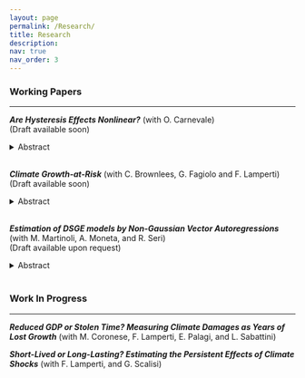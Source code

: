 ```yaml
---
layout: page
permalink: /Research/
title: Research
description: 
nav: true
nav_order: 3
---
```


### **Working Papers**
---

***Are Hysteresis Effects Nonlinear?*** (with O. Carnevale)  
(Draft available soon)
<details>
<summary>Abstract</summary>
<p>
This paper investigates the nonlinear effects of aggregate demand dynamics over medium and long-term horizons, focusing on whether contractionary aggregate demand shocks have distinct long-lasting impacts compared to expansionary shocks (sign dependence). We begin by identifying a long-term demand shock, termed the 'hysteresis' shock, within a structural vector autoregression framework. To assess sign dependence, we employ local projections with a nonlinear transformation of the shock. This methodology is applied to a quarterly U.S. macroeconomic dataset that includes variables related to the productivity and labor market channels of hysteresis.
Our findings indicate that contractionary shocks tend to have stronger and more persistent adverse effects, particularly on productivity-related outcomes, while expansionary shocks gain relevance over time for labor market variables. When disaggregating by demographic groups, we find more pronounced responses among disadvantaged workers, indicating greater sensitivity to both weak aggregate demand and high-pressure economic conditions.
</p>
</details>
<br>

***Climate Growth-at-Risk*** (with C. Brownlees, G. Fagiolo and F. Lamperti)  
(Draft available soon)
<details>
<summary>Abstract</summary>
<p>
We propose the Climate Growth-at-Risk framework, an empirical approach that quantifies the impacts of climate-related shocks on the entire forecast distribution of GDP growth. We consider two types of climate risks factors: country-specific temperature and precipitation shocks to capture gradual shifts in climate, and global temperature shocks as proxies for extreme events. We employ panel quantile local projections to examine dynamic tail risks to GDP growth. Using a global dataset covering 167 countries from 1960 to 2019, we find that local temperature and precipitation shocks have asymmetric effects along the growth distribution when conditioning on country characteristics. In rich countries, local temperature shocks increase downside risks whereas in poorer countries, they primarily reduce upside potential. Similarly, agricultural countries experience constraints in growth opportunities following precipitation shocks. Conversely, global temperature shocks not only exert larger and more persistent negative effects that than local ones but also suppress upside growth potential even in the full sample. Altogether, our findings identify climate change as an additional risk factor for macroeconomic vulnerability---one that stabilization policy must consider amid accelerating global warming.
</p>
</details>
<br>

***Estimation of DSGE models by Non-Gaussian Vector Autoregressions*** (with M. Martinoli, A.
Moneta, and R. Seri)  
(Draft available upon request)
<details>
<summary>Abstract</summary>
<p>
 We propose a new impulse response matching procedure for estimating the parameters of a dynamic stochastic general equilibrium (DSGE) model from observed macroeconomic time series. Our estimator hinges on an indirect inference approach in which the auxiliary model is a structural vector autoregressive (SVAR) model. The SVAR model is identified using independent component analysis. A specificity of our approach is that, by using a minimum distance index, we exploit the non-Gaussianity of the observed data, but we allow the model-simulated data to be Gaussian. We derive the asymptotic properties of the estimator and we conduct a Monte Carlo simulation to  study the performance of the proposed procedure. Finally, we present an application to a simple New Keynesian DSGE model.
</p>
</details>
<br>

### **Work In Progress**
---

***Reduced GDP or Stolen Time? Measuring Climate Damages as Years of Lost Growth*** (with M.
Coronese, F. Lamperti, E. Palagi, and L. Sabattini)

***Short-Lived or Long-Lasting? Estimating the Persistent Effects of Climate Shocks*** (with F.
Lamperti, and G. Scalisi)


